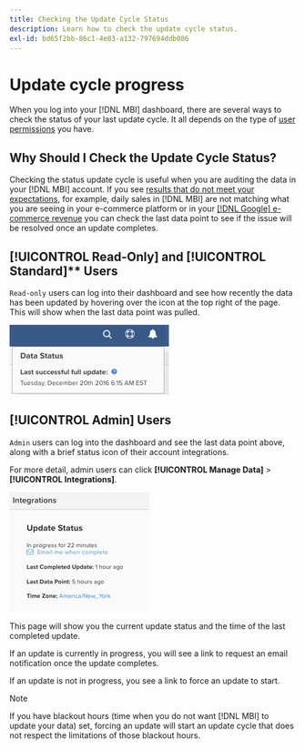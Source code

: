 ```yaml
---
title: Checking the Update Cycle Status
description: Learn how to check the update cycle status.
exl-id: bd65f2bb-86c1-4e83-a132-797694ddb086
---
```

# Update cycle progress

When you log into your [!DNL MBI] dashboard, there are several ways to check the status of your last update cycle. It all depends on the type of [user permissions](../administrator/user-management/user-management.md) you have.

## Why Should I Check the Update Cycle Status?

Checking the status update cycle is useful when you are auditing the data in your [!DNL MBI] account. If you see [results that do not meet your expectations](../data-analyst/data-warehouse-mgr/data-and-updates-faq.md), for example, daily sales in [!DNL MBI] are not matching what you are seeing in your e-commerce platform or in your [[!DNL Google] e-commerce revenue](https://experienceleague.adobe.com/docs/commerce-knowledge-base/kb/troubleshooting/miscellaneous/diagnosing-google-ecommerce-revenue-discrepancies.html?lang=en) you can check the last data point to see if the issue will be resolved once an update completes.

## [!UICONTROL Read-Only] and [!UICONTROL Standard]** Users

`Read-only` users can log into their dashboard and see how recently the data has been updated by hovering over the icon at the top right of the page. This will show when the last data point was pulled.

![](../../mbi/assets/last-success-data.png)

## [!UICONTROL Admin] Users

`Admin` users can log into the dashboard and see the last data point above, along with a brief status icon of their account integrations.

For more detail, admin users can click **[!UICONTROL Manage Data]** > **[!UICONTROL Integrations]**.

![](../../mbi/assets/detail-manage-data-integrations.png)

This page will show you the current update status and the time of the last completed update.

If an update is currently in progress, you will see a link to request an email notification once the update completes.

If an update is not in progress, you see a link to force an update to start. 

>[!NOTE]
>
>If you have blackout hours (time when you do not want [!DNL MBI] to update your data) set, forcing an update will start an update cycle that does not respect the limitations of those blackout hours.
